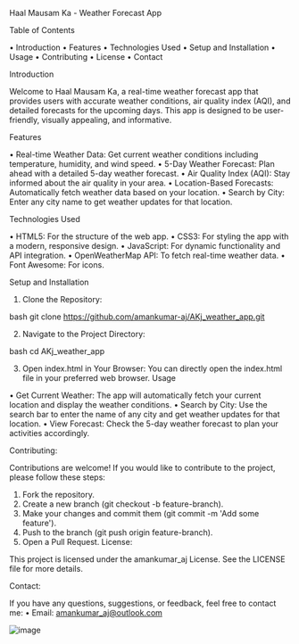 Haal Mausam Ka - Weather Forecast App

Table of Contents

•	Introduction
•	Features
•	Technologies Used
•	Setup and Installation
•	Usage
•	Contributing
•	License
•	Contact

Introduction

Welcome to Haal Mausam Ka, a real-time weather forecast app that provides users with accurate weather conditions, air quality index (AQI), and detailed forecasts for the upcoming days. 
This app is designed to be user-friendly, visually appealing, and informative.

Features

•	Real-time Weather Data: Get current weather conditions including temperature, humidity, and wind speed.
•	5-Day Weather Forecast: Plan ahead with a detailed 5-day weather forecast.
•	Air Quality Index (AQI): Stay informed about the air quality in your area.
•	Location-Based Forecasts: Automatically fetch weather data based on your location.
•	Search by City: Enter any city name to get weather updates for that location.

Technologies Used

•	HTML5: For the structure of the web app.
•	CSS3: For styling the app with a modern, responsive design.
•	JavaScript: For dynamic functionality and API integration.
•	OpenWeatherMap API: To fetch real-time weather data.
•	Font Awesome: For icons.

Setup and Installation

1.	Clone the Repository:

bash
git clone https://github.com/amankumar-aj/AKj_weather_app.git

2.	Navigate to the Project Directory:

bash
cd AKj_weather_app

3.	Open index.html in Your Browser: You can directly open the index.html file in your preferred web browser.
Usage

•	Get Current Weather: The app will automatically fetch your current location and display the weather conditions.
•	Search by City: Use the search bar to enter the name of any city and get weather updates for that location.
•	View Forecast: Check the 5-day weather forecast to plan your activities accordingly.

Contributing:

Contributions are welcome! If you would like to contribute to the project, please follow these steps:
1.	Fork the repository.
2.	Create a new branch (git checkout -b feature-branch).
3.	Make your changes and commit them (git commit -m 'Add some feature').
4.	Push to the branch (git push origin feature-branch).
5.	Open a Pull Request.
License:

This project is licensed under the amankumar_aj License. See the LICENSE file for more details.

Contact:

If you have any questions, suggestions, or feedback, feel free to contact me:
•	Email: amankumar_aj@outlook.com

![image](https://github.com/user-attachments/assets/47372ae8-4cbc-4250-9ee4-eb79f149d176)
